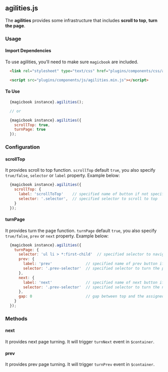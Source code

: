 ## agilities.js
The **agilities** provides some infrastructure that includes **scroll to top**, **turn the page**.

### Usage
#### Import Dependencies
To use agilities, you’ll need to make sure `magicbook` are included.
```html
  <link rel="stylesheet" type="text/css" href="plugins/components/css/agilities.min.css" />

  <script src="plugins/components/js/agilities.min.js"></script>
```

#### To Use
```js
  {magicbook instance}.agilities();

  // or

  {magicbook instance}.agilities({
    scrollTop: true,
    turnPage: true
  });
```

### Configuration
#### scrollTop
It provides scroll to top function. `scrollTop` default `true`, you also specify `true/false`, `selector` or `label` property.
Example below:

```js
  {magicbook instance}.agilities({
    scrollTop: {
      label: 'scrollToTop'    // specified name of button if not specified selecotor, it default **scrollToTop**
      selector: '.selector',  // specified selector to scroll to top
    }
  });
```

#### turnPage
It provides turn the page function. `turnPage` default `true`, you also specify `true/false`, `prev` or `next` property.
Example below:

```js
  {magicbook instance}.agilities({
    turnPage: {
      selector: 'ul li > *:first-child'  // specified selector to navigator's text
      prev: {
        label: 'prev'               // specified name of prev button if not specified selecotor
        selector: '.prev-selector'  // specified selector to turn the previous page
      },
      next: {
        label: 'next'               // specified name of next button if not specified selecotor
        selector: '.prev-selector'  // specified selector to turn the next page
      },
      gap: 0                        // gap between top and the assigned block
    }
  });
```

### Methods
#### next
It provides next page turning. It will trigger `turnNext` event in `$container`.

#### prev
It provides prev page turning. It will trigger `turnPrev` event in `$container`.

